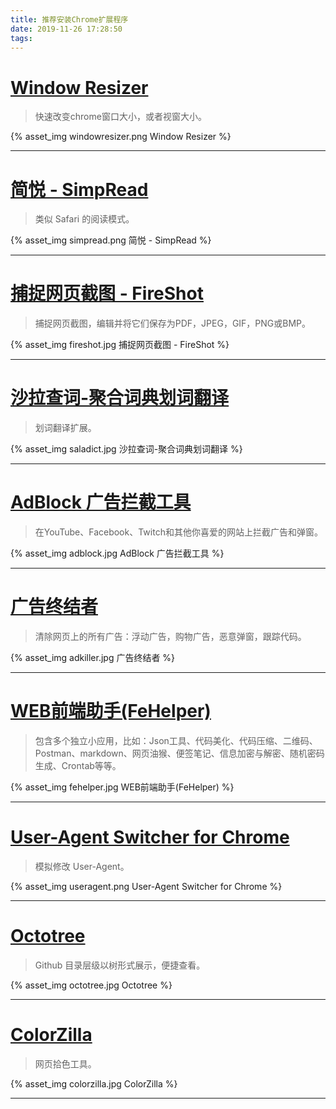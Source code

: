 ```yaml
---
title: 推荐安装Chrome扩展程序
date: 2019-11-26 17:28:50
tags:
---
```


# [Window Resizer](https://chrome.google.com/webstore/detail/window-resizer/kkelicaakdanhinjdeammmilcgefonfh)
> 快速改变chrome窗口大小，或者视窗大小。

{% asset_img windowresizer.png Window Resizer %}
* * *

# [简悦 - SimpRead](https://chrome.google.com/webstore/detail/simpread-reader-view/ijllcpnolfcooahcekpamkbidhejabll)
> 类似 Safari 的阅读模式。

{% asset_img simpread.png 简悦 - SimpRead %}
* * *

# [捕捉网页截图 - FireShot](https://chrome.google.com/webstore/detail/take-webpage-screenshots/mcbpblocgmgfnpjjppndjkmgjaogfceg)
> 捕捉网页截图，编辑并将它们保存为PDF，JPEG，GIF，PNG或BMP。

{% asset_img fireshot.jpg 捕捉网页截图 - FireShot %}
* * *

# [沙拉查词-聚合词典划词翻译](https://chrome.google.com/webstore/detail/%E6%B2%99%E6%8B%89%E6%9F%A5%E8%AF%8D-%E8%81%9A%E5%90%88%E8%AF%8D%E5%85%B8%E5%88%92%E8%AF%8D%E7%BF%BB%E8%AF%91/cdonnmffkdaoajfknoeeecmchibpmkmg)
> 划词翻译扩展。

{% asset_img saladict.jpg 沙拉查词-聚合词典划词翻译 %}
* * *

# [AdBlock 广告拦截工具](https://chrome.google.com/webstore/detail/adblock-%E2%80%94-best-ad-blocker/gighmmpiobklfepjocnamgkkbiglidom)
> 在YouTube、Facebook、Twitch和其他你喜爱的网站上拦截广告和弹窗。

{% asset_img adblock.jpg AdBlock 广告拦截工具 %}
* * *

# [广告终结者](https://chrome.google.com/webstore/detail/%E5%B9%BF%E5%91%8A%E7%BB%88%E7%BB%93%E8%80%85/fpdnjdlbdmifoocedhkighhlbchbiikl)
> 清除网页上的所有广告：浮动广告，购物广告，恶意弹窗，跟踪代码。

{% asset_img adkiller.jpg 广告终结者 %}
* * *


# [WEB前端助手(FeHelper)](https://chrome.google.com/webstore/detail/web%E5%89%8D%E7%AB%AF%E5%8A%A9%E6%89%8Bfehelper/pkgccpejnmalmdinmhkkfafefagiiiad)
> 包含多个独立小应用，比如：Json工具、代码美化、代码压缩、二维码、Postman、markdown、网页油猴、便签笔记、信息加密与解密、随机密码生成、Crontab等等。

{% asset_img fehelper.jpg WEB前端助手(FeHelper) %}
* * *

# [User-Agent Switcher for Chrome](https://chrome.google.com/webstore/detail/user-agent-switcher-for-c/djflhoibgkdhkhhcedjiklpkjnoahfmg)
> 模拟修改 User-Agent。

{% asset_img useragent.png User-Agent Switcher for Chrome %}
* * *

# [Octotree](https://chrome.google.com/webstore/detail/octotree/bkhaagjahfmjljalopjnoealnfndnagc)
> Github 目录层级以树形式展示，便捷查看。

{% asset_img octotree.jpg Octotree %}
* * *

# [ColorZilla](https://chrome.google.com/webstore/detail/colorzilla/bhlhnicpbhignbdhedgjhgdocnmhomnp)
> 网页拾色工具。

{% asset_img colorzilla.jpg ColorZilla %}
* * *

